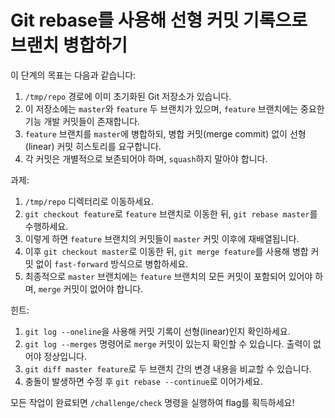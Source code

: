 # Git rebase를 사용해 선형 커밋 기록으로 브랜치 병합하기

이 단계의 목표는 다음과 같습니다:
1. ```/tmp/repo``` 경로에 이미 초기화된 Git 저장소가 있습니다.
2. 이 저장소에는 ```master```와 ```feature``` 두 브랜치가 있으며, ```feature``` 브랜치에는 중요한 기능 개발 커밋들이 존재합니다.
3. ```feature``` 브랜치를 ```master```에 병합하되, 병합 커밋(merge commit) 없이 선형(linear) 커밋 히스토리를 요구합니다.
4. 각 커밋은 개별적으로 보존되어야 하며, ```squash```하지 말아야 합니다.

과제: 
1. ```/tmp/repo``` 디렉터리로 이동하세요.
2. ```git checkout feature```로 ```feature``` 브랜치로 이동한 뒤, ```git rebase master```를 수행하세요.
3. 이렇게 하면 ```feature``` 브랜치의 커밋들이 ```master``` 커밋 이후에 재배열됩니다.
4. 이후 ```git checkout master```로 이동한 뒤, ```git merge feature```를 사용해 병합 커밋 없이 ```fast-forward``` 방식으로 병합하세요.
5. 최종적으로 ```master``` 브랜치에는 ```feature``` 브랜치의 모든 커밋이 포함되어 있어야 하며, ```merge``` 커밋이 없어야 합니다.

힌트:
1. ```git log --oneline```을 사용해 커밋 기록이 선형(linear)인지 확인하세요.
2. ```git log --merges``` 명령어로 ```merge``` 커밋이 있는지 확인할 수 있습니다. 출력이 없어야 정상입니다.
3. ```git diff master feature```로 두 브랜치 간의 변경 내용을 비교할 수 있습니다.
4. 충돌이 발생하면 수정 후 ```git rebase --continue```로 이어가세요.

모든 작업이 완료되면 ```/challenge/check``` 명령을 실행하여 flag를 획득하세요!
